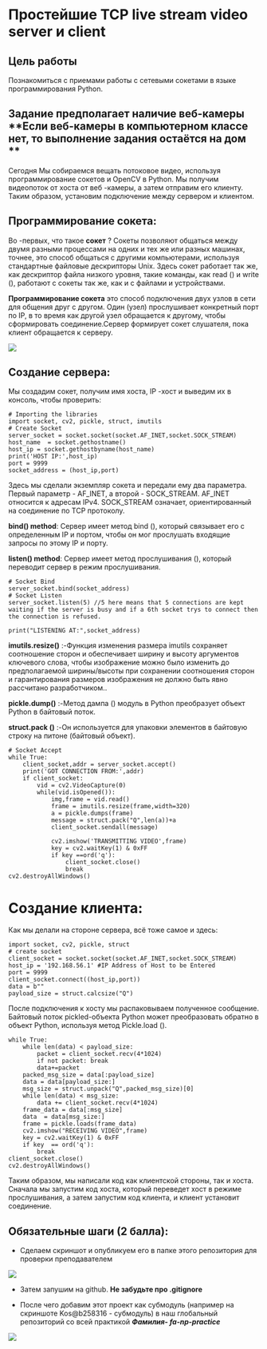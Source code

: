<!----- Conversion time: 1.019 seconds.


Using this Markdown file:

1. Cut and paste this output into your source file.
2. See the notes and action items below regarding this conversion run.
3. Check the rendered output (headings, lists, code blocks, tables) for proper
   formatting and use a linkchecker before you publish this page.

Conversion notes:

* Docs to Markdown version 1.0β17
* Wed Sep 18 2019 01:22:59 GMT-0700 (PDT)
* Source doc: https://docs.google.com/open?id=13Bwj-zrzPHWxDyeuZUzSwTNSqtZj9FI-spwD9tnhUTA
----->


# Простейшие TCP live stream video server и client

## Цель работы

Познакомиться с приемами работы с сетевыми сокетами в языке программирования Python.

## Заданиe предполагает наличие веб-камеры </br> **Если веб-камеры в компьютерном классе нет, то выполнение задания остаётся на дом **



Сегодня Мы собираемся вещать потоковое видео, используя программирование сокетов и OpenCV в Python. Мы получим видеопоток от хоста от веб -камеры, а затем отправим его клиенту. Таким образом, установим подключение между сервером и клиентом.

Программирование сокета:
-------------------

Во -первых, что такое **сокет** ? Сокеты позволяют общаться между двумя разными процессами на одних и тех же или разных машинах, точнее, это способ общаться с другими компьютерами, используя стандартные файловые дескрипторы Unix. Здесь сокет работает так же, как дескриптор файла низкого уровня,  такие команды, как read () и write (), работают с сокеты так же, как и с файлами и устройствами.

**Программирование сокета** это способ подключения двух узлов в сети для общения друг с другом. Один (узел) прослушивает конкретный порт по IP, в то время как другой узел обращается к другому, чтобы сформировать соединение.Сервер формирует сокет слушателя, пока клиент обращается к серверу.

![](np10-9.png)

Создание сервера:
-----------------------------

Мы создадим сокет, получим имя хоста, IP -хост и выведим их в консоль, чтобы проверить:

    # Importing the libraries
    import socket, cv2, pickle, struct, imutils
    # Create Socket
    server_socket = socket.socket(socket.AF_INET,socket.SOCK_STREAM)
    host_name  = socket.gethostname()
    host_ip = socket.gethostbyname(host_name)
    print('HOST IP:',host_ip)
    port = 9999
    socket_address = (host_ip,port)
    

Здесь мы сделали экземпляр сокета и передали ему два параметра. Первый параметр - AF\_INET, а второй - SOCK\_STREAM. AF\_INET относится к адресам IPv4. SOCK\_STREAM означает, ориентированный на соединение по TCP протоколу.

**bind() method**: Сервер имеет метод bind (), который связывает его с определенным IP и портом, чтобы он мог прослушать входящие запросы по этому IP и порту.

**listen() method**: Сервер имеет метод прослушивания (), который переводит сервер в режим прослушивания.

    # Socket Bind
    server_socket.bind(socket_address)
    # Socket Listen
    server_socket.listen(5) //5 here means that 5 connections are kept waiting if the server is busy and if a 6th socket trys to connect then the connection is refused.
    
    print("LISTENING AT:",socket_address)
    

**imutils.resize()** :-Функция изменения размера imutils сохраняет соотношение сторон и обеспечивает ширину и высоту аргументов ключевого слова, чтобы изображение можно было изменить до предполагаемой ширины/высоты при сохранении соотношения сторон и гарантирования размеров изображения не должно быть явно рассчитано разработчиком..

**pickle.dump()** :-Метод дампа () модуль в Python преобразует объект Python в байтовый поток.

**struct.pack ()** :-Он используется для упаковки элементов в байтовую строку на питоне (байтовый объект).

    # Socket Accept
    while True:
        client_socket,addr = server_socket.accept()
        print('GOT CONNECTION FROM:',addr)
        if client_socket:
            vid = cv2.VideoCapture(0)
            while(vid.isOpened()):
                img,frame = vid.read()
                frame = imutils.resize(frame,width=320)
                a = pickle.dumps(frame)
                message = struct.pack("Q",len(a))+a
                client_socket.sendall(message)
    
                cv2.imshow('TRANSMITTING VIDEO',frame)
                key = cv2.waitKey(1) & 0xFF
                if key ==ord('q'):
                    client_socket.close()
                    break
    cv2.destroyAllWindows()
    

# Создание клиента:

Как мы делали на стороне сервера, всё тоже самое и здесь:

    import socket, cv2, pickle, struct
    # create socket
    client_socket = socket.socket(socket.AF_INET,socket.SOCK_STREAM)
    host_ip = '192.168.56.1' #IP Address of Host to be Entered 
    port = 9999
    client_socket.connect((host_ip,port))
    data = b""
    payload_size = struct.calcsize("Q")
    

После подключения к хосту мы распаковываем полученное сообщение. Байтовый поток pickled-объекта Python может преобразовать обратно в объект Python, используя метод Pickle.load ().

    while True:
        while len(data) < payload_size:
            packet = client_socket.recv(4*1024) 
            if not packet: break
            data+=packet
        packed_msg_size = data[:payload_size]
        data = data[payload_size:]
        msg_size = struct.unpack("Q",packed_msg_size)[0]
        while len(data) < msg_size:
            data += client_socket.recv(4*1024)
        frame_data = data[:msg_size]
        data  = data[msg_size:]
        frame = pickle.loads(frame_data)
        cv2.imshow("RECEIVING VIDEO",frame)
        key = cv2.waitKey(1) & 0xFF
        if key  == ord('q'):
            break
    client_socket.close()
    cv2.destroyAllWindows()
    

Таким образом, мы написали код как клиентской стороны, так и хоста. Сначала мы запустим  код хоста, который переведет хост в режиме прослушивания, а затем запустим код клиента, и клиент установит соединение.

## Обязательные шаги (2 балла):
-  Сделаем скриншот и опубликуем его в папке этого репозитория для проверки преподавателем

 ![](2024-02-16215824.png)

- Затем запушим на github. **Не забудьте про .gitignore**

- После чего добавим этот проект как субмодуль (например на скриншоте Kos@b258316 - субмодуль) в наш глобальный репозиторий со всей практикой  ***Фамилия- fa-np-practice*** 

 ![](2024-03-07_10-46-01.png)